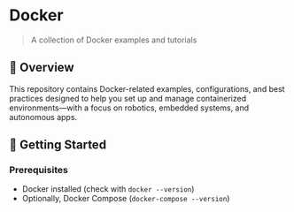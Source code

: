 # Docker

> A collection of Docker examples and tutorials

## 🚀 Overview

This repository contains Docker-related examples, configurations, and best practices designed to help you set up and manage containerized environments—with a focus on robotics, embedded systems, and autonomous apps.

## 🧱 Getting Started

### Prerequisites

- Docker installed (check with `docker --version`)
- Optionally, Docker Compose (`docker-compose --version`)
